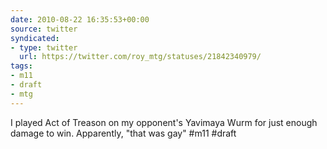 ```yaml
---
date: 2010-08-22 16:35:53+00:00
source: twitter
syndicated:
- type: twitter
  url: https://twitter.com/roy_mtg/statuses/21842340979/
tags:
- m11
- draft
- mtg
---
```


I played Act of Treason on my opponent's Yavimaya Wurm for just enough damage to win. Apparently, "that was gay" #m11 #draft
